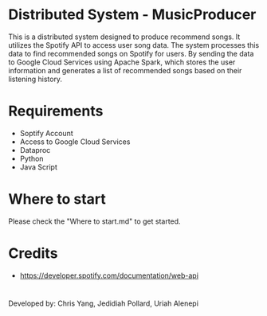 # Distributed System - MusicProducer
This is a distributed system designed to produce recommend songs. It utilizes the Spotify API to access user song data. The system processes this data to find recommended songs on Spotify for users. By sending the data to Google Cloud Services using Apache Spark, which stores the user information and generates a list of recommended songs based on their listening history.


# Requirements
- Soptify Account
- Access to Google Cloud Services
- Dataproc
- Python
- Java Script 

# Where to start
Please check the "Where to start.md" to get started.

##

# Credits
* https://developer.spotify.com/documentation/web-api


#
Developed by: Chris Yang, Jedidiah Pollard, Uriah Alenepi
